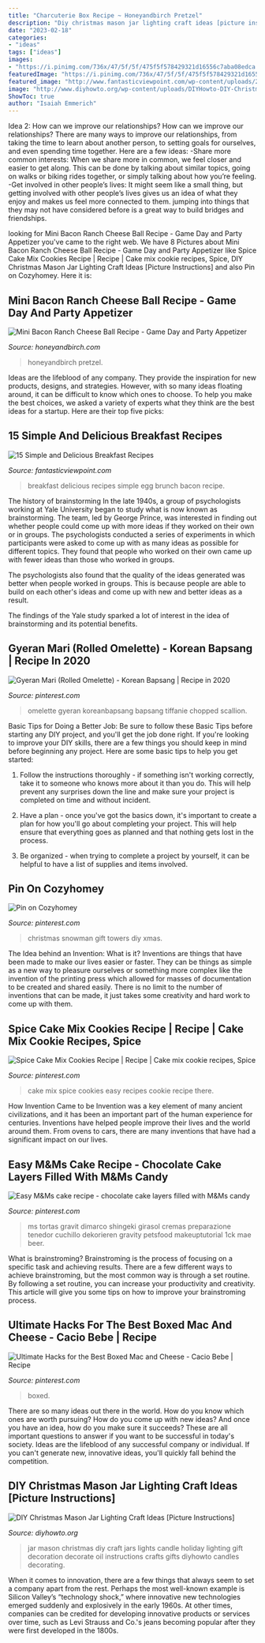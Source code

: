 ```yaml
---
title: "Charcuterie Box Recipe ~ Honeyandbirch Pretzel"
description: "Diy christmas mason jar lighting craft ideas [picture instructions]"
date: "2023-02-18"
categories:
- "ideas"
tags: ["ideas"]
images:
- "https://i.pinimg.com/736x/47/5f/5f/475f5f578429321d16556c7aba08edca.jpg"
featuredImage: "https://i.pinimg.com/736x/47/5f/5f/475f5f578429321d16556c7aba08edca.jpg"
featured_image: "http://www.fantasticviewpoint.com/wp-content/uploads/2013/09/6d358c4d-3b08-4047-9288-5725cad93fae.jpg"
image: "http://www.diyhowto.org/wp-content/uploads/DIYHowto-DIY-Christmas-Mason-Jar-Lights-Craft-Ideas-11.jpg"
ShowToc: true
author: "Isaiah Emmerich"
---
```



Idea 2: How can we improve our relationships?
How can we improve our relationships? There are many ways to improve our relationships, from taking the time to learn about another person, to setting goals for ourselves, and even spending time together. Here are a few ideas: 
-Share more common interests: When we share more in common, we feel closer and easier to get along. This can be done by talking about similar topics, going on walks or biking rides together, or simply talking about how you’re feeling. 
-Get involved in other people’s lives: It might seem like a small thing, but getting involved with other people’s lives gives us an idea of what they enjoy and makes us feel more connected to them. jumping into things that they may not have considered before is a great way to build bridges and friendships.

	

		
looking for Mini Bacon Ranch Cheese Ball Recipe - Game Day and Party Appetizer you've came to the right web. We have 8 Pictures about Mini Bacon Ranch Cheese Ball Recipe - Game Day and Party Appetizer like Spice Cake Mix Cookies Recipe | Recipe | Cake mix cookie recipes, Spice, DIY Christmas Mason Jar Lighting Craft Ideas [Picture Instructions] and also Pin on Cozyhomey. Here it is:
		
    
## Mini Bacon Ranch Cheese Ball Recipe - Game Day And Party Appetizer

<img loading=lazy src="https://www.honeyandbirch.com/wp-content/uploads/2017/01/mini-bacon-ranch-cheese-balls-7.jpg" onerror="this.onerror=null;this.src='https://tse2.mm.bing.net/th?id=OIP.DPo9cep4qc-5P2N7ayzmjQHaLH&amp;pid=15.1';" alt="Mini Bacon Ranch Cheese Ball Recipe - Game Day and Party Appetizer">

_Source: honeyandbirch.com_

>honeyandbirch pretzel. 

	

Ideas are the lifeblood of any company. They provide the inspiration for new products, designs, and strategies. However, with so many ideas floating around, it can be difficult to know which ones to choose. To help you make the best choices, we asked a variety of experts what they think are the best ideas for a startup. Here are their top five picks: 

    
## 15 Simple And Delicious Breakfast Recipes

<img loading=lazy src="http://www.fantasticviewpoint.com/wp-content/uploads/2013/09/6d358c4d-3b08-4047-9288-5725cad93fae.jpg" onerror="this.onerror=null;this.src='https://tse4.mm.bing.net/th?id=OIP.dJWgyhuqEN0dZTrmtkhF1AHaFj&amp;pid=15.1';" alt="15 Simple and Delicious Breakfast Recipes">

_Source: fantasticviewpoint.com_

>breakfast delicious recipes simple egg brunch bacon recipe. 

	

The history of brainstorming
In the late 1940s, a group of psychologists working at Yale University began to study what is now known as brainstorming. The team, led by George Prince, was interested in finding out whether people could come up with more ideas if they worked on their own or in groups.
The psychologists conducted a series of experiments in which participants were asked to come up with as many ideas as possible for different topics. They found that people who worked on their own came up with fewer ideas than those who worked in groups.

The psychologists also found that the quality of the ideas generated was better when people worked in groups. This is because people are able to build on each other's ideas and come up with new and better ideas as a result.

The findings of the Yale study sparked a lot of interest in the idea of brainstorming and its potential benefits.

    
## Gyeran Mari (Rolled Omelette) - Korean Bapsang | Recipe In 2020

<img loading=lazy src="https://i.pinimg.com/736x/47/5f/5f/475f5f578429321d16556c7aba08edca.jpg" onerror="this.onerror=null;this.src='https://tse4.mm.bing.net/th?id=OIP.ZYNqO_hagJ83I9DR8TsglAHaLF&amp;pid=15.1';" alt="Gyeran Mari (Rolled Omelette) - Korean Bapsang | Recipe in 2020">

_Source: pinterest.com_

>omelette gyeran koreanbapsang bapsang tiffanie chopped scallion. 

	

Basic Tips for Doing a Better Job: Be sure to follow these Basic Tips before starting any DIY project, and you'll get the job done right.
If you're looking to improve your DIY skills, there are a few things you should keep in mind before beginning any project. Here are some basic tips to help you get started: 
1) Follow the instructions thoroughly - if something isn't working correctly, take it to someone who knows more about it than you do. This will help prevent any surprises down the line and make sure your project is completed on time and without incident. 

2) Have a plan - once you've got the basics down, it's important to create a plan for how you'll go about completing your project. This will help ensure that everything goes as planned and that nothing gets lost in the process. 

3) Be organized - when trying to complete a project by yourself, it can be helpful to have a list of supplies and items involved.

    
## Pin On Cozyhomey

<img loading=lazy src="https://i.pinimg.com/736x/49/63/31/4963313a4e008fd952afe632c98f6116.jpg" onerror="this.onerror=null;this.src='https://tse1.mm.bing.net/th?id=OIP.CEMOq9-bNLk-qiYV4U6l7QHaFj&amp;pid=15.1';" alt="Pin on Cozyhomey">

_Source: pinterest.com_

>christmas snowman gift towers diy xmas. 

	

The Idea behind an Invention: What is it?
Inventions are things that have been made to make our lives easier or faster. They can be things as simple as a new way to pleasure ourselves or something more complex like the invention of the printing press which allowed for masses of documentation to be created and shared easily. There is no limit to the number of inventions that can be made, it just takes some creativity and hard work to come up with them.

    
## Spice Cake Mix Cookies Recipe | Recipe | Cake Mix Cookie Recipes, Spice

<img loading=lazy src="https://i.pinimg.com/736x/dd/7d/b9/dd7db9953392e30b39b47d5d747ade41.jpg" onerror="this.onerror=null;this.src='https://tse3.mm.bing.net/th?id=OIP.lZStWWfLPmJJMr4zk8qP9QHaLH&amp;pid=15.1';" alt="Spice Cake Mix Cookies Recipe | Recipe | Cake mix cookie recipes, Spice">

_Source: pinterest.com_

>cake mix spice cookies easy recipes cookie recipe there. 

	

How Invention Came to be
Invention was a key element of many ancient civilizations, and it has been an important part of the human experience for centuries. Inventions have helped people improve their lives and the world around them. From ovens to cars, there are many inventions that have had a significant impact on our lives.

    
## Easy M&amp;Ms Cake Recipe - Chocolate Cake Layers Filled With M&amp;Ms Candy

<img loading=lazy src="https://i.pinimg.com/736x/cc/32/a6/cc32a650e2343fec98ba87e98e4f3fce.jpg" onerror="this.onerror=null;this.src='https://tse4.mm.bing.net/th?id=OIP.rKIsMpfrWkgFRoiyyNDE8gHaNK&amp;pid=15.1';" alt="Easy M&amp;Ms cake recipe - chocolate cake layers filled with M&amp;Ms candy">

_Source: pinterest.com_

>ms tortas gravit dimarco shingeki girasol cremas preparazione tenedor cuchillo dekorieren gravity petsfood makeuptutorial 1ck mae beer. 

	

What is brainstroming? Brainstroming is the process of focusing on a specific task and achieving results. There are a few different ways to achieve brainstroming, but the most common way is through a set routine. By following a set routine, you can increase your productivity and creativity. This article will give you some tips on how to improve your brainstroming process.

    
## Ultimate Hacks For The Best Boxed Mac And Cheese - Cacio Bebe | Recipe

<img loading=lazy src="https://i.pinimg.com/736x/f1/e6/10/f1e610d617a01a599989f443d0e71424.jpg" onerror="this.onerror=null;this.src='https://tse4.mm.bing.net/th?id=OIP.3PdhsYW2XpaTOubEhsoRhAHaLH&amp;pid=15.1';" alt="Ultimate Hacks for the Best Boxed Mac and Cheese - Cacio Bebe | Recipe">

_Source: pinterest.com_

>boxed. 

	

There are so many ideas out there in the world. How do you know which ones are worth pursuing? How do you come up with new ideas? And once you have an idea, how do you make sure it succeeds? These are all important questions to answer if you want to be successful in today's society. Ideas are the lifeblood of any successful company or individual. If you can't generate new, innovative ideas, you'll quickly fall behind the competition.

    
## DIY Christmas Mason Jar Lighting Craft Ideas [Picture Instructions]

<img loading=lazy src="http://www.diyhowto.org/wp-content/uploads/DIYHowto-DIY-Christmas-Mason-Jar-Lights-Craft-Ideas-11.jpg" onerror="this.onerror=null;this.src='https://tse1.mm.bing.net/th?id=OIP.hErDshB9MeQsh4pwhZvjeQHaMK&amp;pid=15.1';" alt="DIY Christmas Mason Jar Lighting Craft Ideas [Picture Instructions]">

_Source: diyhowto.org_

>jar mason christmas diy craft jars lights candle holiday lighting gift decoration decorate oil instructions crafts gifts diyhowto candles decorating. 

	

When it comes to innovation, there are a few things that always seem to set a company apart from the rest. Perhaps the most well-known example is Silicon Valley’s “technology shock,” where innovative new technologies emerged suddenly and explosively in the early 1960s. At other times, companies can be credited for developing innovative products or services over time, such as Levi Strauss and Co.'s jeans becoming popular after they were first developed in the 1800s.

